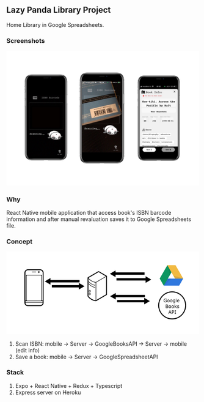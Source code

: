 ## Lazy Panda Library Project
Home Library in Google Spreadsheets. 

### Screenshots
![Employee data](/images/mockup.jpg?raw=true "mockup1")

### Why
React Native mobile application that access book's ISBN barcode information and after manual revaluation saves it to Google Spreadsheets file.

### Concept
![Employee data](/images/image.png?raw=true "concept")

1. Scan ISBN: mobile -> Server -> GoogleBooksAPI -> Server -> mobile (edit info)
2. Save a book: mobile -> Server -> GoogleSpreadsheetAPI

### Stack
1. Expo + React Native + Redux + Typescript
2. Express server on Heroku